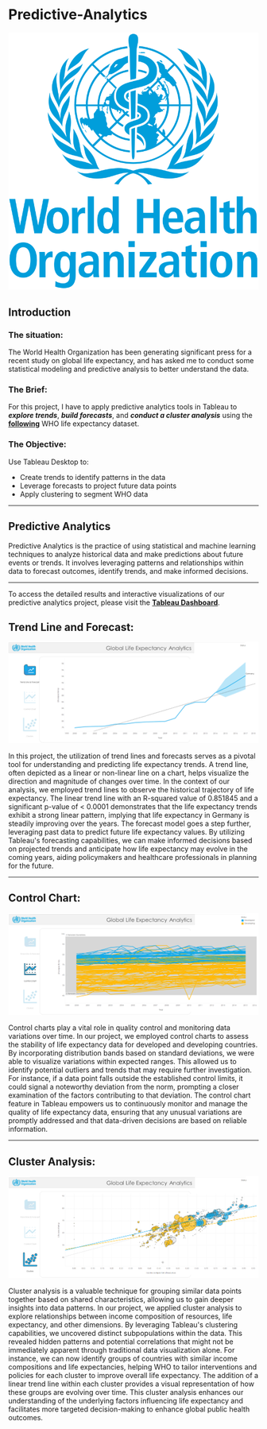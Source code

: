 # Predictive-Analytics

![](WHO_logo.png)


## Introduction

### The situation: 
The World Health Organization has been generating significant press for a recent study on global life expectancy, and has asked me to conduct some statistical modeling and predictive analysis to better understand the data.



### The Brief: 
For this project, I have to apply predictive analytics tools in Tableau to ***explore trends***, ***build forecasts***, and ***conduct a cluster analysis*** using the **[following](https://www.kaggle.com/datasets/kumarajarshi/life-expectancy-who)** WHO life expectancy dataset.



### The Objective: 
Use Tableau Desktop to:
- Create trends to identify patterns in the data
- Leverage forecasts to project future data points
- Apply clustering to segment WHO data
***

## Predictive Analytics
Predictive Analytics is the practice of using statistical and machine learning techniques to analyze historical data and make predictions about future events or trends. It involves leveraging patterns and relationships within data to forecast outcomes, identify trends, and make informed decisions.
***

To access the detailed results and interactive visualizations of our predictive analytics project, please visit the **[Tableau Dashboard](https://public.tableau.com/views/GlobalLifeExpectancyAnalytics_16940059668550/GlobalLifeExpectancy?:language=en-US&:display_count=n&:origin=viz_share_link)**.

## Trend Line and Forecast:

![](Trend_line.png)

In this project, the utilization of trend lines and forecasts serves as a pivotal tool for understanding and predicting life expectancy trends. A trend line, often depicted as a linear or non-linear line on a chart, helps visualize the direction and magnitude of changes over time. In the context of our analysis, we employed trend lines to observe the historical trajectory of life expectancy. The linear trend line with an R-squared value of 0.851845 and a significant p-value of < 0.0001 demonstrates that the life expectancy trends exhibit a strong linear pattern, implying that life expectancy in Germany is steadily improving over the years. The forecast model goes a step further, leveraging past data to predict future life expectancy values. By utilizing Tableau's forecasting capabilities, we can make informed decisions based on projected trends and anticipate how life expectancy may evolve in the coming years, aiding policymakers and healthcare professionals in planning for the future.
***

## Control Chart:

![](Control_Chart.png)

Control charts play a vital role in quality control and monitoring data variations over time. In our project, we employed control charts to assess the stability of life expectancy data for developed and developing countries. By incorporating distribution bands based on standard deviations, we were able to visualize variations within expected ranges. This allowed us to identify potential outliers and trends that may require further investigation. For instance, if a data point falls outside the established control limits, it could signal a noteworthy deviation from the norm, prompting a closer examination of the factors contributing to that deviation. The control chart feature in Tableau empowers us to continuously monitor and manage the quality of life expectancy data, ensuring that any unusual variations are promptly addressed and that data-driven decisions are based on reliable information.
***


## Cluster Analysis:

![](Clusters.png)

Cluster analysis is a valuable technique for grouping similar data points together based on shared characteristics, allowing us to gain deeper insights into data patterns. In our project, we applied cluster analysis to explore relationships between income composition of resources, life expectancy, and other dimensions. By leveraging Tableau's clustering capabilities, we uncovered distinct subpopulations within the data. This revealed hidden patterns and potential correlations that might not be immediately apparent through traditional data visualization alone. For instance, we can now identify groups of countries with similar income compositions and life expectancies, helping WHO to tailor interventions and policies for each cluster to improve overall life expectancy. The addition of a linear trend line within each cluster provides a visual representation of how these groups are evolving over time. This cluster analysis enhances our understanding of the underlying factors influencing life expectancy and facilitates more targeted decision-making to enhance global public health outcomes.






